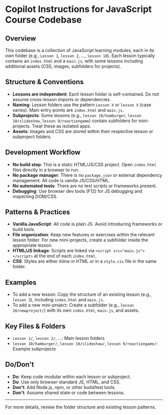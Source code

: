 # Copilot Instructions for JavaScript Course Codebase

## Overview
This codebase is a collection of JavaScript learning modules, each in its own folder (e.g., `Lesson 1`, `lesson 2`, ..., `lesson 10`). Each lesson typically contains an `index.html` and a `main.js`, with some lessons including additional assets (CSS, images, subfolders for projects).

## Structure & Conventions
- **Lessons are independent**: Each lesson folder is self-contained. Do not assume cross-lesson imports or dependencies.
- **Naming**: Lesson folders use the pattern `Lesson X` or `lesson X` (case varies). Main entry points are `index.html` and `main.js`.
- **Subprojects**: Some lessons (e.g., `lesson 10/hamburger`, `lesson 10/slideshow`, `lesson 9/reactiongame`) contain subfolders for mini-projects. Treat these as isolated apps.
- **Assets**: Images and CSS are stored within their respective lesson or subproject folders.

## Development Workflow
- **No build step**: This is a static HTML/JS/CSS project. Open `index.html` files directly in a browser to run.
- **No package manager**: There is no `package.json` or external dependency management. All code is vanilla JS/CSS/HTML.
- **No automated tests**: There are no test scripts or frameworks present.
- **Debugging**: Use browser dev tools (F12) for JS debugging and inspecting DOM/CSS.

## Patterns & Practices
- **Vanilla JavaScript**: All code is plain JS. Avoid introducing frameworks or build tools.
- **File organization**: Keep new features or exercises within the relevant lesson folder. For new mini-projects, create a subfolder inside the appropriate lesson.
- **HTML/JS linkage**: Scripts are linked via `<script src="main.js"></script>` at the end of each `index.html`.
- **CSS**: Styles are either inline in HTML or in a `style.css` file in the same folder.

## Examples
- To add a new lesson: Copy the structure of an existing lesson (e.g., `lesson 3`), including `index.html` and `main.js`.
- To add a new mini-project: Create a subfolder (e.g., `lesson 10/newproject/`) with its own `index.html`, `main.js`, and assets.

## Key Files & Folders
- `Lesson 1/`, `lesson 2/`, ...: Main lesson folders
- `lesson 10/hamburger/`, `lesson 10/slideshow/`, `lesson 9/reactiongame/`: Example subprojects

## Do/Don't
- **Do**: Keep code modular within each lesson or subproject.
- **Do**: Use only browser-standard JS, HTML, and CSS.
- **Don't**: Add Node.js, npm, or other build/test tools.
- **Don't**: Assume shared state or code between lessons.

---
For more details, review the folder structure and existing lesson patterns.